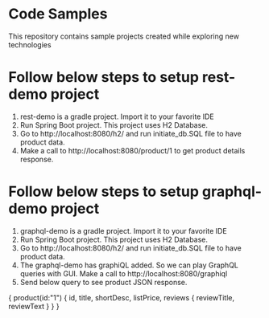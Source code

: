 # Code Samples
This repository contains sample projects created while exploring new technologies
# Follow below steps to setup rest-demo project
1. rest-demo is a gradle project. Import it to your favorite IDE
2. Run Spring Boot project. This project uses H2 Database.
3. Go to http://localhost:8080/h2/ and run initiate_db.SQL file to have product data.
4. Make a call to http://localhost:8080/product/1 to get product details response.
# Follow below steps to setup graphql-demo project
1. graphql-demo is a gradle project. Import it to your favorite IDE
2. Run Spring Boot project. This project uses H2 Database.
3. Go to http://localhost:8080/h2/ and run initiate_db.SQL file to have product data.
4. The graphql-demo has graphiQL added. So we can play GraphQL queries with GUI. Make a call to http://localhost:8080/graphiql
5. Send below query to see product JSON response.

{
  product(id:"1") {
    id,
    title,
    shortDesc,
    listPrice,
    reviews {
      reviewTitle,
      reviewText
    }
  }
}
